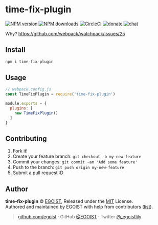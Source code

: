
# time-fix-plugin

[![NPM version](https://img.shields.io/npm/v/time-fix-plugin.svg?style=flat)](https://npmjs.com/package/time-fix-plugin) [![NPM downloads](https://img.shields.io/npm/dm/time-fix-plugin.svg?style=flat)](https://npmjs.com/package/time-fix-plugin) [![CircleCI](https://circleci.com/gh/egoist/time-fix-plugin/tree/master.svg?style=shield)](https://circleci.com/gh/egoist/time-fix-plugin/tree/master)  [![donate](https://img.shields.io/badge/$-donate-ff69b4.svg?maxAge=2592000&style=flat)](https://github.com/egoist/donate) [![chat](https://img.shields.io/badge/chat-on%20discord-7289DA.svg?style=flat)](https://chat.egoist.moe)

Why? https://github.com/webpack/watchpack/issues/25

## Install

```bash
npm i time-fix-plugin
```

## Usage

```js
// webpack.config.js
const TimeFixPlugin = require('time-fix-plugin')

module.exports = {
  plugins: [
    new TimeFixPlugin()
  ]
}
```

## Contributing

1. Fork it!
2. Create your feature branch: `git checkout -b my-new-feature`
3. Commit your changes: `git commit -am 'Add some feature'`
4. Push to the branch: `git push origin my-new-feature`
5. Submit a pull request :D


## Author

**time-fix-plugin** © [EGOIST](https://github.com/egoist), Released under the [MIT](./LICENSE) License.<br>
Authored and maintained by EGOIST with help from contributors ([list](https://github.com/egoist/time-fix-plugin/contributors)).

> [github.com/egoist](https://github.com/egoist) · GitHub [@EGOIST](https://github.com/egoist) · Twitter [@_egoistlily](https://twitter.com/_egoistlily)
